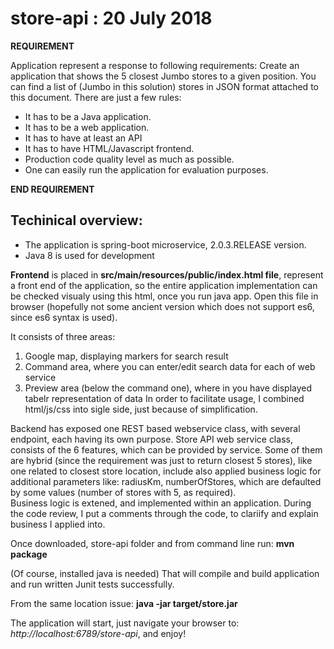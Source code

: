 # store-api : 20 July 2018

**REQUIREMENT**

Application represent a response to following requirements:
Create an application that shows the 5 closest Jumbo stores to a given position.
You can find a list of (Jumbo in this solution) stores in JSON format attached to this document.
There are just a few rules:
-  It has to be a Java application.
-  It has to be a web application. 
-  It has to have at least an API
-  It has to have HTML/Javascript frontend.
-  Production code quality level as much as possible.
-  One can easily run the application for evaluation purposes.

**END REQUIREMENT**


## Techinical overview:
 - The application is spring-boot microservice, 2.0.3.RELEASE version. 
 - Java 8 is used for development
 
**Frontend** is placed in **src/main/resources/public/index.html file**, represent a front end of the application, so the entire application implementation can be checked visualy using this html, once you run java app. Open this file in browser (hopefully not some ancient version which does not support es6, since es6 syntax is used).

It consists of three areas:
1. Google map, displaying markers for search result
2. Command area, where you can enter/edit search data for each of web service
3. Preview area (below the command one), where in you have displayed tabelr representation of data
In order to facilitate usage, I combined html/js/css into sigle side, just because of simplification.

 
Backend has exposed one REST based webservice class, with several endpoint, each having its own purpose. Store API web service class, consists of the 6 features, which can be
	  provided by service. Some of them are hybrid (since the requirement was just
	  to return closest 5 stores), like one related to closest store location,
	  include also applied business logic for additional parameters like: radiusKm,
	  numberOfStores, which are defaulted by some values (number of stores with 5,
	  as required). <br />
	  Business logic is extened, and implemented 
	  within an application. During the code review, I put a comments through the code, to clariify and explain business I applied into.

Once downloaded, store-api folder and from command line run: 
**mvn package**

(Of course, installed java is needed)
That will compile and build application and run written Junit tests successfully.

From the same location issue:
**java -jar target/store.jar** 

The application will start, just navigate your browser to: *http://localhost:6789/store-api*, and enjoy!
